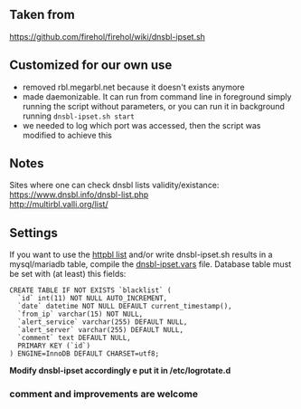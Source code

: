 ## Taken from
https://github.com/firehol/firehol/wiki/dnsbl-ipset.sh

## Customized for our own use
- removed rbl.megarbl.net because it doesn't exists anymore
- made daemonizable. It can run from command line in foreground simply running the script without parameters, or you can run it in background running `dnsbl-ipset.sh start`
- we needed to log which port was accessed, then the script was modified to achieve this

## Notes
Sites where one can check dnsbl lists validity/existance:  
https://www.dnsbl.info/dnsbl-list.php  
http://multirbl.valli.org/list/ 

## Settings
If you want to use the [httpbl list](https://www.projecthoneypot.org) and/or write dnsbl-ipset.sh results in a mysql/mariadb table, compile the [dnsbl-ipset.vars](dnsbl-ipset.vars) file. Database table must be set with (at least) this fields:
```
CREATE TABLE IF NOT EXISTS `blacklist` (
  `id` int(11) NOT NULL AUTO_INCREMENT,
  `date` datetime NOT NULL DEFAULT current_timestamp(),
  `from_ip` varchar(15) NOT NULL,
  `alert_service` varchar(255) DEFAULT NULL,
  `alert_server` varchar(255) DEFAULT NULL,
  `comment` text DEFAULT NULL,
  PRIMARY KEY (`id`)
) ENGINE=InnoDB DEFAULT CHARSET=utf8;
```  

<b>Modify dnsbl-ipset accordingly e put it in /etc/logrotate.d</b>  

### comment and improvements are welcome
